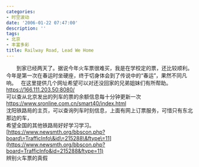 ```yaml
---
categories:
- 时空波动
date: '2006-01-22 07:47:00'
description: ''
tags:
- 北京
- 丰富多彩
title: Railway Road, Lead We Home
---
```

       到家已经两天了。据说今年火车票很难买，我是在学校定的票，还比较顺利。今年是第一次在春运时坐硬座，终于切身体会到了传说中的“春运”，果然不同凡响。
 
在这里提供几个网址希望可以对还没回家的兄弟姐妹们有所帮助。
[https://166\.111\.203\.50:8080/](https://166.111.203.50:8080/)  
可以查从北京发出的列车的票的余额信息每十分钟更新一次
<https://www.sronline.com.cn/smart40/index.html>  
沈阳铁路局的主页，可以查询列车时刻信息，上面有网上订票服务，可惜只有东北那边的车，  
希望全国的其他铁路局好好学习学习。
[https://www.newsmth.org/bbscon.php?board\=TrafficInfo\&id\=215288\&ftype\=11](https://www.newsmth.org/bbscon.php?board=TrafficInfo&id=215288&ftype=11)  
辨别火车票的真假
  
 